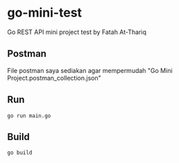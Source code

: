 # go-mini-test

Go REST API mini project test
by Fatah At-Thariq

## Postman

File postman saya sediakan agar mempermudah
"Go Mini Project.postman_collection.json"

## Run

`go run main.go`

## Build

`go build`
